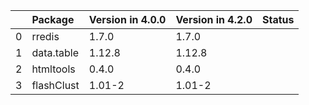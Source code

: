<!-- markdown-link-check-disable -->

|    | Package    | Version in 4.0.0   | Version in 4.2.0   | Status   |
|---:|:-----------|:-------------------|:-------------------|:---------|
|  0 | rredis     | 1.7.0              | 1.7.0              |          |
|  1 | data.table | 1.12.8             | 1.12.8             |          |
|  2 | htmltools  | 0.4.0              | 0.4.0              |          |
|  3 | flashClust | 1.01-2             | 1.01-2             |          |